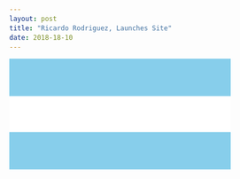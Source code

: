 ```yaml
---
layout: post
title: "Ricardo Rodriguez, Launches Site"
date: 2018-18-10
---
```

![My Flag](/images/flag.png/)
